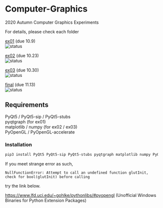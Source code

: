 # Computer-Graphics
2020 Autumn Computer Graphics Experiments

For details, please check each folder <br />

[ex01](https://github.com/Voychek1024/Computer-Graphics/tree/main/ex01) (due 10.9) <br />
![status](https://img.shields.io/badge/status-accepted-brightgreen)

[ex02](https://github.com/Voychek1024/Computer-Graphics/tree/main/ex02) (due 10.23) <br />
![status](https://img.shields.io/badge/status-accepted-brightgreen)

[ex03](https://github.com/Voychek1024/Computer-Graphics/tree/main/ex03) (due 10.30) <br />
![status](https://img.shields.io/badge/status-accepted-brightgreen)

[final](https://github.com/Voychek1024/Computer-Graphics/tree/main/final) (due 11.13) <br />
![status](https://img.shields.io/badge/status-completed-%23008080)

## Requirements
PyQt5 / PyQt5-sip / PyQt5-stubs <br />
pyqtgraph (for ex01) <br />
matplotlib / numpy (for ex02 / ex03) <br />
PyOpenGL / PyOpenGL-accelerate <br />
### Installation
```bash
pip3 install PyQt5 PyQt5-sip PyQt5-stubs pyqtgraph matplotlib numpy PyOpenGL PyOpenGL-accelerate
```

If you meet strange error as such, 
```
NullFunctionError: Attempt to call an undefined function glutInit, check for bool(glutInit) before calling
```
try the link below.

https://www.lfd.uci.edu/~gohlke/pythonlibs/#pyopengl (Unofficial Windows Binaries for Python Extension Packages) 

